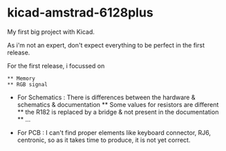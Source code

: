 # kicad-amstrad-6128plus

My first big project with Kicad.

As i'm not an expert, don't expect everything to be perfect in the first release.

For the first release, i focussed on

    ** Memory
    ** RGB signal

* For Schematics :
    There is differences between the hardware & schematics & documentation
    ** Some values for resistors are different
    ** the R182 is replaced by a bridge & not present in the documentation
    ** ...

* For PCB :
    I can't find proper elements like keyboard connector, RJ6, centronic, so as it takes
    time to produce, it is not yet correct.


